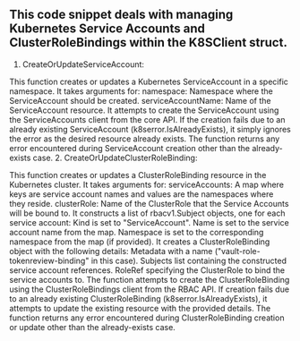 ## This code snippet deals with managing Kubernetes Service Accounts and ClusterRoleBindings within the K8SClient struct.

1. CreateOrUpdateServiceAccount:

This function creates or updates a Kubernetes ServiceAccount in a specific namespace.
It takes arguments for:
namespace: Namespace where the ServiceAccount should be created.
serviceAccountName: Name of the ServiceAccount resource.
It attempts to create the ServiceAccount using the ServiceAccounts client from the core API.
If the creation fails due to an already existing ServiceAccount (k8serror.IsAlreadyExists), it simply ignores the error as the desired resource already exists.
The function returns any error encountered during ServiceAccount creation other than the already-exists case.
2. CreateOrUpdateClusterRoleBinding:

This function creates or updates a ClusterRoleBinding resource in the Kubernetes cluster.
It takes arguments for:
serviceAccounts: A map where keys are service account names and values are the namespaces where they reside.
clusterRole: Name of the ClusterRole that the Service Accounts will be bound to.
It constructs a list of rbacv1.Subject objects, one for each service account:
Kind is set to "ServiceAccount".
Name is set to the service account name from the map.
Namespace is set to the corresponding namespace from the map (if provided).
It creates a ClusterRoleBinding object with the following details:
Metadata with a name ("vault-role-tokenreview-binding" in this case).
Subjects list containing the constructed service account references.
RoleRef specifying the ClusterRole to bind the service accounts to.
The function attempts to create the ClusterRoleBinding using the ClusterRoleBindings client from the RBAC API.
If creation fails due to an already existing ClusterRoleBinding (k8serror.IsAlreadyExists), it attempts to update the existing resource with the provided details.
The function returns any error encountered during ClusterRoleBinding creation or update other than the already-exists case.